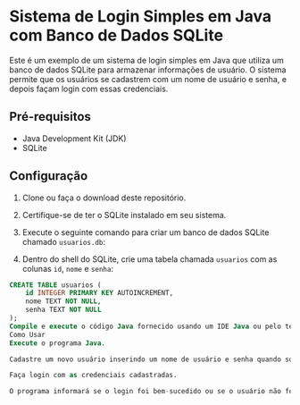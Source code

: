 # Sistema de Login Simples em Java com Banco de Dados SQLite

Este é um exemplo de um sistema de login simples em Java que utiliza um banco de dados SQLite para armazenar informações de usuário. O sistema permite que os usuários se cadastrem com um nome de usuário e senha, e depois façam login com essas credenciais.

## Pré-requisitos

- Java Development Kit (JDK)
- SQLite

## Configuração

1. Clone ou faça o download deste repositório.

2. Certifique-se de ter o SQLite instalado em seu sistema.

3. Execute o seguinte comando para criar um banco de dados SQLite chamado `usuarios.db`:

4. Dentro do shell do SQLite, crie uma tabela chamada `usuarios` com as colunas `id`, `nome` e `senha`:

```sql
CREATE TABLE usuarios (
    id INTEGER PRIMARY KEY AUTOINCREMENT,
    nome TEXT NOT NULL,
    senha TEXT NOT NULL
);
Compile e execute o código Java fornecido usando um IDE Java ou pelo terminal.
Como Usar
Execute o programa Java.

Cadastre um novo usuário inserindo um nome de usuário e senha quando solicitado.

Faça login com as credenciais cadastradas.

O programa informará se o login foi bem-sucedido ou se o usuário não foi encontrado no banco de dados.